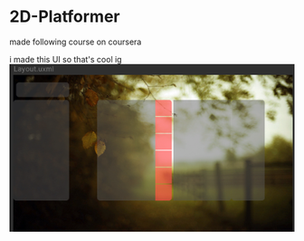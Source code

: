 # 2D-Platformer
made following course on coursera

i made this UI so that's cool ig 
![alt text](image.png)